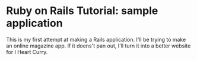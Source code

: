 # Ruby on Rails Tutorial: sample application

This is my first attempt at making a Rails application. I'll be trying to make an online magazine app. If it doens't pan out, I'll turn it into a better website for I Heart Curry. 